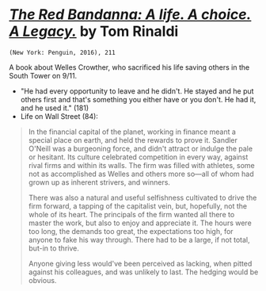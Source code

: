 # [*The Red Bandanna: A life. A choice. A Legacy.*](https://www.amazon.com/Red-Bandanna-life-Choice-Legacy/dp/1594206775) by Tom Rinaldi

`(New York: Penguin, 2016), 211`

A book about Welles Crowther, who sacrificed his life saving others in the South Tower on 9/11.

- "He had every opportunity to leave and he didn't. He stayed and he put others first and that's something you either have or you don't. He had it, and he used it." (181)
- Life on Wall Street (84):

> In the financial capital of the planet, working in finance meant a special place on earth, and held the rewards to prove it. Sandler O'Neill was a burgeoning force, and didn't attract or indulge the pale or hesitant. Its culture celebrated competition in every way, against rival firms and within its walls. The firm was filled with athletes, some not as accomplished as Welles and others more so—all of whom had grown up as inherent strivers, and winners.
>
> There was also a natural and useful selfishness cultivated to drive the firm forward, a tapping of the capitalist vein, but, hopefully, not the whole of its heart. The principals of the firm wanted all there to master the work, but also to enjoy and appreciate it. The hours were too long, the demands too great, the expectations too high, for anyone to fake his way through. There had to be a large, if not total, but-in to thrive.
>
> Anyone giving less would've been perceived as lacking, when pitted against his colleagues, and was unlikely to last. The hedging would be obvious. 


